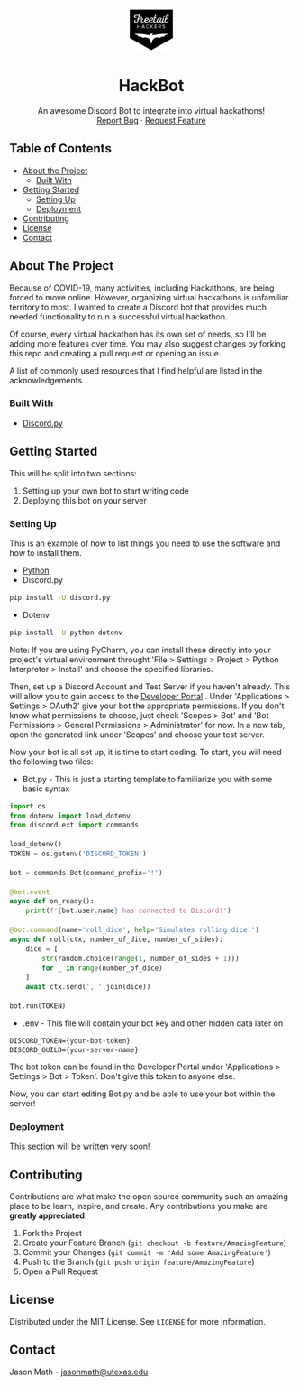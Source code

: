 <!-- PROJECT LOGO -->
<p align="center">
  <a href="https://github.com/jason-math/Hackbot">
    <img src="images/freetail_logo.png" alt="Logo" width="80" height="80">
  </a>

  <h1 align="center">HackBot</h1>

  <p align="center">
    An awesome Discord Bot to integrate into virtual hackathons!
    <br />
    <a href="https://github.com/jason-math/Hackbot/issues">Report Bug</a>
    ·
    <a href="https://github.com/jason-math/Hackbot/issues">Request Feature</a>
  </p>
</p>

<!-- TABLE OF CONTENTS -->
## Table of Contents

* [About the Project](#about-the-project)
  * [Built With](#built-with)
* [Getting Started](#getting-started)
  * [Setting Up](#setting-up)
  * [Deployment](#deployment)
* [Contributing](#contributing)
* [License](#license)
* [Contact](#contact)


<!-- ABOUT THE PROJECT -->
## About The Project

Because of COVID-19, many activities, including Hackathons, are being forced to move online. However, organizing virtual hackathons is unfamiliar territory to most. I wanted to create a Discord bot that provides much needed functionality to run a successful virtual hackathon.

Of course, every virtual hackathon has its own set of needs, so I'll be adding more features over time. You may also suggest changes by forking this repo and creating a pull request or opening an issue.

A list of commonly used resources that I find helpful are listed in the acknowledgements.

### Built With
* [Discord.py](https://discordpy.readthedocs.io/en/latest/)

<!-- GETTING STARTED -->
## Getting Started

This will be split into two sections:
1. Setting up your own bot to start writing code
2. Deploying this bot on your server

### Setting Up

This is an example of how to list things you need to use the software and how to install them.
* [Python](https://www.python.org/downloads/)
* Discord.py
```sh
pip install -U discord.py
```
* Dotenv
```sh
pip install -U python-dotenv
```
Note: If you are using PyCharm, you can install these directly into your project's virtual environment throught 'File > Settings > Project > Python Interpreter > Install' and choose the specified libraries.

Then, set up a Discord Account and Test Server if you haven't already. This will allow you to gain access to the [Developer Portal](http://discordapp.com/developers/applications) . 
Under 'Applications > Settings > OAuth2' give your bot the appropriate permissions. If you don't know what permissions to choose, just check 'Scopes > Bot' and 'Bot Permissions > General Permissions > Administrator' for now.
In a new tab, open the generated link under 'Scopes' and choose your test server.

Now your bot is all set up, it is time to start coding. To start, you will need the following two files:
* Bot.py - This is just a starting template to familiarize you with some basic syntax
```python
import os
from dotenv import load_dotenv
from discord.ext import commands

load_dotenv()
TOKEN = os.getenv('DISCORD_TOKEN')

bot = commands.Bot(command_prefix='!')

@bot.event
async def on_ready():
    print(f'{bot.user.name} has connected to Discord!')

@bot.command(name='roll_dice', help='Simulates rolling dice.')
async def roll(ctx, number_of_dice, number_of_sides):
    dice = [
        str(random.choice(range(1, number_of_sides + 1)))
        for _ in range(number_of_dice)
    ]
    await ctx.send(', '.join(dice))

bot.run(TOKEN)
``` 
* .env - This file will contain your bot key and other hidden data later on
```env
DISCORD_TOKEN={your-bot-token}
DISCORD_GUILD={your-server-name}
```
The bot token can be found in the Developer Portal under 'Applications > Settings > Bot > Token'. Don't give this token to anyone else.

Now, you can start editing Bot.py and be able to use your bot within the server!

### Deployment

This section will be written very soon!

<!-- CONTRIBUTING -->
## Contributing

Contributions are what make the open source community such an amazing place to be learn, inspire, and create. Any contributions you make are **greatly appreciated**.

1. Fork the Project
2. Create your Feature Branch (`git checkout -b feature/AmazingFeature`)
3. Commit your Changes (`git commit -m 'Add some AmazingFeature'`)
4. Push to the Branch (`git push origin feature/AmazingFeature`)
5. Open a Pull Request


<!-- LICENSE -->
## License

Distributed under the MIT License. See `LICENSE` for more information.



<!-- CONTACT -->
## Contact

Jason Math - jasonmath@utexas.edu




